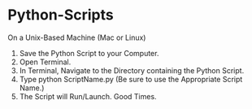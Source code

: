 Python-Scripts
==============
On a Unix-Based Machine (Mac or Linux)
1. Save the Python Script to your Computer.
2. Open Terminal.
3. In Terminal, Navigate to the Directory containing the Python Script.
4. Type python ScriptName.py
(Be sure to use the Appropriate Script Name.)
5. The Script will Run/Launch.
Good Times.
